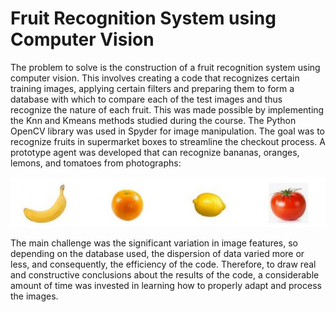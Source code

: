 <h1>Fruit Recognition System using Computer Vision</h1>
<p>The problem to solve is the construction of a fruit recognition system using computer vision. This involves creating a code that recognizes certain training images, applying certain filters and preparing them to form a database with which to compare each of the test images and thus recognize the nature of each fruit. This was made possible by implementing the Knn and Kmeans methods studied during the course. The Python OpenCV library was used in Spyder for image manipulation. The goal was to recognize fruits in supermarket boxes to streamline the checkout process. A prototype agent was developed that can recognize bananas, oranges, lemons, and tomatoes from photographs:</p>

<div style="text-align:center;">
  <img src="https://github.com/ignacioperezallub/fruit_classification-/blob/main/fruits.png?raw=true" alt="Fruits to classify">
</div>

<p>The main challenge was the significant variation in image features, so depending on the database used, the dispersion of data varied more or less, and consequently, the efficiency of the code. Therefore, to draw real and constructive conclusions about the results of the code, a considerable amount of time was invested in learning how to properly adapt and process the images.</p>

